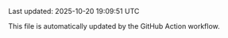 Last updated: 2025-10-20 19:09:51 UTC

This file is automatically updated by the GitHub Action workflow.
